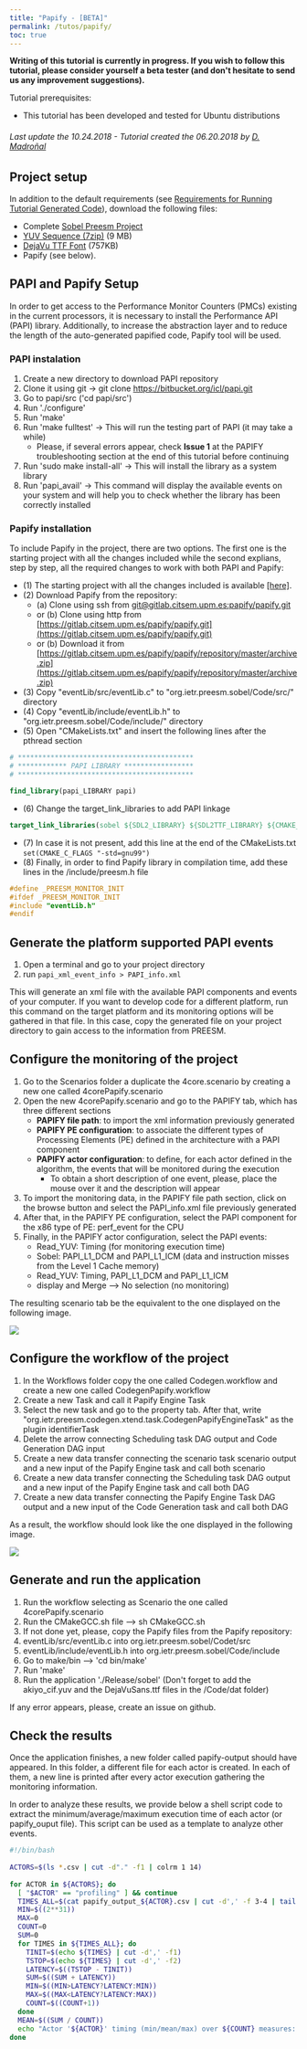```yaml
---
title: "Papify - [BETA]"
permalink: /tutos/papify/
toc: true
---
```


**Writing of this tutorial is currently in progress. If you wish to follow this tutorial, please consider yourself a beta tester (and don't hesitate to send us any improvement suggestions).**

Tutorial prerequisites:
*   This tutorial has been developed and tested for Ubuntu distributions

###### Last update the 10.24.2018 -  Tutorial created the 06.20.2018 by [D. Madroñal](mailto:daniel.madronal@upm.es)

## Project setup

In addition to the default requirements (see [Requirements for Running Tutorial Generated Code](/tutos/intro/#requirements-for-running-tutorial-generated-code)), download the following files:

*   Complete [Sobel Preesm Project](/assets/tutos/parasobel/tutorial1_result.zip)
*   [YUV Sequence (7zip)](/assets/downloads/akiyo_cif.7z) (9 MB)
*   [DejaVu TTF Font](/assets/downloads/DejaVuSans.ttf) (757KB)
*   Papify (see below).

## PAPI and Papify Setup

In order to get access to the Performance Monitor Counters (PMCs) existing in the current processors, it is necessary to install the Performance API (PAPI) library. Additionally, to increase the abstraction layer and to reduce the length of the auto-generated papified code, Papify tool will be used.

### PAPI instalation

1.  Create a new directory to download PAPI repository
2.  Clone it using git -> git clone https://bitbucket.org/icl/papi.git
3.  Go to papi/src ('cd papi/src')
4.  Run './configure'
5.  Run 'make'
6.  Run 'make fulltest' -> This will run the testing part of PAPI (it may take a while)
    - Please, if several errors appear, check **Issue 1** at the PAPIFY troubleshooting section at the end of this tutorial before continuing
8.  Run 'sudo make install-all' -> This will install the library as a system library
9.  Run 'papi_avail' -> This command will display the available events on your system and will help you to check whether the library has been correctly installed

### Papify installation

To include Papify in the project, there are two options. The first one is the starting project with all the changes included while the second explians, step by step, all the required changes to work with both PAPI and Papify:


- (1) The starting project with all the changes included is available [\[here\]](/assets/tutos/papify/org.ietr.preesm.sobel_PapifyTutorial.zip).
- (2) Download Papify from the repository:
  - (a) Clone using ssh from [git@gitlab.citsem.upm.es:papify/papify.git](git@gitlab.citsem.upm.es:papify/papify.git)
  - or (b) Clone using http from [https://gitlab.citsem.upm.es/papify/papify.git](https://gitlab.citsem.upm.es/papify/papify.git)
  - or (b) Download it from [https://gitlab.citsem.upm.es/papify/papify/repository/master/archive.zip](https://gitlab.citsem.upm.es/papify/papify/repository/master/archive.zip)
- (3) Copy "eventLib/src/eventLib.c" to "org.ietr.preesm.sobel/Code/src/" directory
- (4) Copy "eventLib/include/eventLib.h" to "org.ietr.preesm.sobel/Code/include/" directory
- (5) Open "CMakeLists.txt" and insert the following lines after the pthread section 

```cmake
# *******************************************
# ************ PAPI LIBRARY *****************
# *******************************************

find_library(papi_LIBRARY papi)
```

- (6) Change the target\_link\_libraries to add PAPI linkage 

```cmake
target_link_libraries(sobel ${SDL2_LIBRARY} ${SDL2TTF_LIBRARY} ${CMAKE_THREAD_LIBS_INIT} ${papi_LIBRARY})
```

- (7) In case it is not present, add this line at the end of the CMakeLists.txt ```set(CMAKE_C_FLAGS "-std=gnu99")```
- (8) Finally, in order to find Papify library in compilation time, add these lines in the /include/preesm.h file

```c
#define _PREESM_MONITOR_INIT
#ifdef _PREESM_MONITOR_INIT
#include "eventLib.h"
#endif
```

## Generate the platform supported PAPI events

1.  Open a terminal and go to your project directory
2.  run ```papi_xml_event_info > PAPI_info.xml```

This will generate an xml file with the available PAPI components and events of your computer. If you want to develop code for a different platform, run this command on the target platform and its monitoring options will be gathered in that file. In this case, copy the generated file on your project directory to gain access to the information from PREESM.

## Configure the monitoring of the project

1.  Go to the Scenarios folder a duplicate the 4core.scenario by creating a new one called 4corePapify.scenario
2.  Open the new 4corePapify.scenario and go to the PAPIFY tab, which has three different sections
    - **PAPIFY file path**: to import the xml information previously generated
    - **PAPIFY PE configuration**: to associate the different types of Processing Elements (PE) defined in the architecture with a PAPI component
    - **PAPIFY actor configuration**: to define, for each actor defined in the algorithm, the events that will be monitored during the execution
        - To obtain a short description of one event, please, place the mouse over it and the description will appear
3.  To import the monitoring data, in the PAPIFY file path section, click on the browse button and select the PAPI\_info.xml file previously generated
4.  After that, in the PAPIFY PE configuration, select the PAPI component for the x86 type of PE: perf_event for the CPU
5.  Finally, in the PAPIFY actor configuration, select the PAPI events:
    - Read\_YUV: Timing (for monitoring execution time)
    - Sobel: PAPI\_L1\_DCM and PAPI\_L1_ICM (data and instruction misses from the Level 1 Cache memory)
    - Read\_YUV: Timing, PAPI\_L1\_DCM and PAPI\_L1\_ICM
    - display and Merge --> No selection (no monitoring)

The resulting scenario tab be the equivalent to the one displayed on the following image.

![](/assets/tutos/papify/scenarioPapify2D.png)

## Configure the workflow of the project

1.  In the Workflows folder copy the one called Codegen.workflow and create a new one called CodegenPapify.workflow
2.  Create a new Task and call it Papify Engine Task
3.  Select the new task and go to the property tab. After that, write "org.ietr.preesm.codegen.xtend.task.CodegenPapifyEngineTask" as the plugin identifierTask
4.  Delete the arrow connecting Scheduling task DAG output and Code Generation DAG input
5.  Create a new data transfer connecting the scenario task scenario output and a new input of the Papify Engine task and call both scenario
6.  Create a new data transfer connecting the Scheduling task DAG output and a new input of the Papify Engine task and call both DAG
7.  Create a new data transfer connecting the Papify Engine Task DAG output and a new input of the Code Generation task and call both DAG

As a result, the workflow should look like the one displayed in the following image.

![](/assets/tutos/papify/codegenpapifyworkflowtask.png)

## Generate and run the application

1.  Run the workflow selecting as Scenario the one called 4corePapify.scenario
2.  Run the CMakeGCC.sh file --> sh CMakeGCC.sh
3.  If not done yet, please, copy the Papify files from the Papify repository:
4.  eventLib/src/eventLib.c into org.ietr.preesm.sobel/Codet/src
5.  eventLib/include/eventLib.h into org.ietr.preesm.sobel/Code/include
6.  Go to make/bin --> 'cd bin/make'
7.  Run 'make'
8.  Run the application './Release/sobel' (Don't forget to add the akiyo_cif.yuv and the DejaVuSans.ttf files in the /Code/dat folder)

If any error appears, please, create an issue on github.

## Check the results

Once the application finishes, a new folder called papify-output should have appeared. In this folder, a different file for each actor is created. In each of them, a new line is printed after every actor execution gathering the monitoring information.

In order to analyze these results, we provide below a shell script code to extract the minimum/average/maximum execution time of each actor (or papify_ouput file). This script can be used as a template to analyze other events.

```bash
#!/bin/bash
 
ACTORS=$(ls *.csv | cut -d"." -f1 | colrm 1 14)
 
for ACTOR in ${ACTORS}; do
  [ "$ACTOR" == "profiling" ] && continue
  TIMES_ALL=$(cat papify_output_${ACTOR}.csv | cut -d',' -f 3-4 | tail -n +2)
  MIN=$((2**31))
  MAX=0
  COUNT=0
  SUM=0
  for TIMES in ${TIMES_ALL}; do
    TINIT=$(echo ${TIMES} | cut -d',' -f1)
    TSTOP=$(echo ${TIMES} | cut -d',' -f2)
    LATENCY=$((TSTOP - TINIT))
    SUM=$((SUM + LATENCY))
    MIN=$((MIN>LATENCY?LATENCY:MIN))
    MAX=$((MAX<LATENCY?LATENCY:MAX))
    COUNT=$((COUNT+1))
  done
  MEAN=$((SUM / COUNT))
  echo "Actor '${ACTOR}' timing (min/mean/max) over ${COUNT} measures: $MIN / $MEAN / $MAX"
done
```

